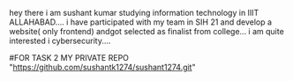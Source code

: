 hey there i am sushant kumar studying information technology in IIIT ALLAHABAD....
i have participated with my team in SIH 21 and develop a website( only frontend) andgot selected as finalist from college...
i am quite interested i cybersecurity....


#FOR TASK 2
MY PRIVATE REPO "https://github.com/sushantk1274/sushant1274.git"